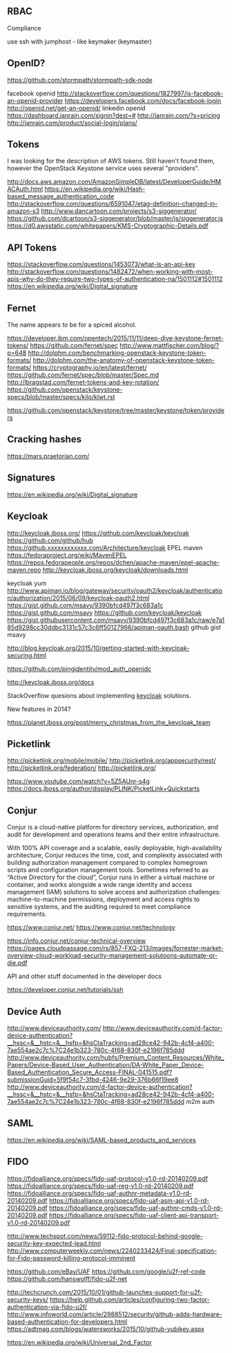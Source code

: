 
<!--
-->

RBAC
----

Compliance

use ssh with jumphost - like keymaker (keymaster)

OpenID?
-------

https://github.com/stormpath/stormpath-sdk-node

facebook openid
http://stackoverflow.com/questions/1827997/is-facebook-an-openid-provider
https://developers.facebook.com/docs/facebook-login
http://openid.net/get-an-openid/
linkedin openid
https://dashboard.janrain.com/signin?dest=#
http://janrain.com/?s=pricing
http://janrain.com/product/social-login/plans/


Tokens
------

I was looking for the description of AWS tokens.
Still haven't found them, however the OpenStack Keystone service
uses several "providers".

http://docs.aws.amazon.com/AmazonSimpleDB/latest/DeveloperGuide/HMACAuth.html
https://en.wikipedia.org/wiki/Hash-based_message_authentication_code
http://stackoverflow.com/questions/6591047/etag-definition-changed-in-amazon-s3
http://www.dancartoon.com/projects/s3-siggenerator/
https://github.com/dcartoon/s3-siggenerator/blob/master/js/siggenerator.js
https://d0.awsstatic.com/whitepapers/KMS-Cryptographic-Details.pdf

API Tokens
----------

https://stackoverflow.com/questions/1453073/what-is-an-api-key
http://stackoverflow.com/questions/1482472/when-working-with-most-apis-why-do-they-require-two-types-of-authentication-na/1501112#1501112
https://en.wikipedia.org/wiki/Digital_signature


Fernet
------

The name appears to be for a spiced alcohol.

https://developer.ibm.com/opentech/2015/11/11/deep-dive-keystone-fernet-tokens/
https://github.com/fernet/spec
http://www.mattfischer.com/blog/?p=648
http://dolphm.com/benchmarking-openstack-keystone-token-formats/
http://dolphm.com/the-anatomy-of-openstack-keystone-token-formats/
https://cryptography.io/en/latest/fernet/
https://github.com/fernet/spec/blob/master/Spec.md
http://lbragstad.com/fernet-tokens-and-key-rotation/
https://github.com/openstack/keystone-specs/blob/master/specs/kilo/klwt.rst

https://github.com/openstack/keystone/tree/master/keystone/token/providers


Cracking hashes
---------------

https://mars.praetorian.com/

Signatures
-----------

https://en.wikipedia.org/wiki/Digital_signature

Keycloak
--------


http://keycloak.jboss.org/
https://github.com/keycloak/keycloak
https://github.com/github/hub
https://github.xxxxxxxxxxxx.com/Architecture/keycloak
EPEL maven
https://fedoraproject.org/wiki/MavenEPEL
https://repos.fedorapeople.org/repos/dchen/apache-maven/epel-apache-maven.repo
http://keycloak.jboss.org/keycloak/downloads.html

keycloak yum
http://www.apiman.io/blog/gateway/security/oauth2/keycloak/authentication/authorization/2015/06/09/keycloak-oauth2.html
https://gist.github.com/msavy/9390bfcd497f3c683a1c
https://gist.github.com/msavy
https://github.com/keycloak/keycloak
https://gist.githubusercontent.com/msavy/9390bfcd497f3c683a1c/raw/e7a185d9298cc30ddbc3131c57c3c6ff50127966/apiman-oauth.bash
github gist msavy

http://blog.keycloak.org/2015/10/getting-started-with-keycloak-securing.html

https://github.com/pingidentity/mod_auth_openidc

http://keycloak.jboss.org/docs

StackOverflow quesions about implementing
[keycloak]( http://stackoverflow.com/questions/tagged/keycloak?sort=votes )
solutions.

New features in 2014?

https://planet.jboss.org/post/merry_christmas_from_the_keycloak_team

Picketlink
----------

http://picketlink.org/mobile/mobile/
http://picketlink.org/appsecurity/rest/
http://picketlink.org/federation/
http://picketlink.org/

https://www.youtube.com/watch?v=5Z5AUnr-s4g
https://docs.jboss.org/author/display/PLINK/PicketLink+Quickstarts

Conjur
------

Conjur is a cloud-native platform for directory services, authorization,
and audit for development and operations teams and their entire
infrastructure.

With 100% API coverage and a scalable, easily deployable,
high-availability architecture, Conjur reduces the time, cost, and
complexity associated with building authorization management compared
to complex homegrown scripts and configuration management tools.
Sometimes referred to as “Active Directory for the cloud”, Conjur
runs in either a virtual machine or container, and works alongside
a wide range identity and access management (IAM) solutions to solve
access and authorization challenges: machine-to-machine permissions,
deployment and access rights to sensitive systems, and the auditing
required to meet compliance requirements.

https://www.conjur.net/
https://www.conjur.net/technology

https://info.conjur.net/conjur-technical-overview
https://pages.cloudpassage.com/rs/857-FXQ-213/images/forrester-market-overview-cloud-workload-security-management-solutoons-automate-or-die.pdf

API and other stuff documented in the developer docs

https://developer.conjur.net/tutorials/ssh

Device Auth
-----------

http://www.deviceauthority.com/
http://www.deviceauthority.com/d-factor-device-authentication?__hssc=&__hstc=&__hsfp=&hsCtaTracking=ad28ce42-942b-4cf4-a400-7ae554ae2c7c%7C24e1b323-780c-4f68-830f-e2196f785ddd
http://www.deviceauthority.com/hubfs/Premium_Content_Resources/White_Papers/Device-Based_User_Authentication/DA-White_Paper_Device-Based_Authentication_Secure_Access-FINAL-041515.pdf?submissionGuid=5f9f54c7-3fbd-4246-9e29-376b66f19ee8
http://www.deviceauthority.com/d-factor-device-authentication?__hssc=&__hstc=&__hsfp=&hsCtaTracking=ad28ce42-942b-4cf4-a400-7ae554ae2c7c%7C24e1b323-780c-4f68-830f-e2196f785ddd
m2m auth



SAML
----

https://en.wikipedia.org/wiki/SAML-based_products_and_services

FIDO
----

https://fidoalliance.org/specs/fido-uaf-protocol-v1.0-rd-20140209.pdf
https://fidoalliance.org/specs/fido-uaf-reg-v1.0-rd-20140209.pdf
https://fidoalliance.org/specs/fido-uaf-authnr-metadata-v1.0-rd-20140209.pdf
https://fidoalliance.org/specs/fido-uaf-asm-api-v1.0-rd-20140209.pdf
https://fidoalliance.org/specs/fido-uaf-authnr-cmds-v1.0-rd-20140209.pdf
https://fidoalliance.org/specs/fido-uaf-client-api-transport-v1.0-rd-20140209.pdf

http://www.techspot.com/news/59112-fido-protocol-behind-google-security-key-expected-lead.html
http://www.computerweekly.com/news/2240233424/Final-specification-for-Fido-password-killing-protocol-imminent

https://github.com/eBay/UAF
https://github.com/google/u2f-ref-code
https://github.com/hanswolff/fido-u2f-net

http://techcrunch.com/2015/10/01/github-launches-support-for-u2f-security-keys/
https://help.github.com/articles/configuring-two-factor-authentication-via-fido-u2f/
http://www.infoworld.com/article/2988512/security/github-adds-hardware-based-authentication-for-developers.html
https://adtmag.com/blogs/watersworks/2015/10/github-yubikey.aspx

https://en.wikipedia.org/wiki/Universal_2nd_Factor

<!-- vim: set autoindent expandtab sw=4 syntax=markdown: -->
